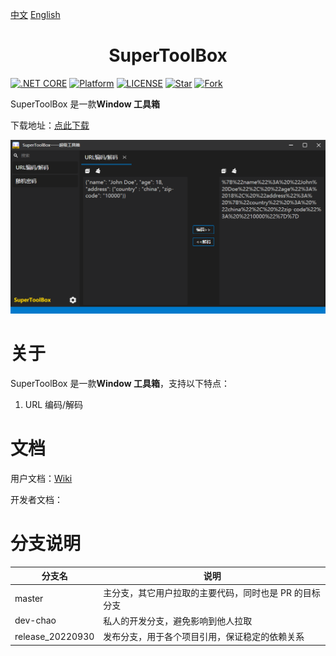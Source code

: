 

[中文](README.md) [English](README_EN.md) 

<h1 align="center">SuperToolBox</h1>

[![.NET CORE](https://img.shields.io/badge/.NET%20Framework-4.7.2-d.svg)](#)
[![Platform](https://img.shields.io/badge/Platform-Win-brightgreen.svg)](#)
[![LICENSE](https://img.shields.io/badge/license-GPL%203.0-blue)](#)
[![Star](https://img.shields.io/github/stars/SuperStudio/SuperToolBox?label=Star%20this%20repo)](https://github.com/SuperStudio/SuperToolBox)
[![Fork](https://img.shields.io/github/forks/SuperStudio/SuperToolBox?label=Fork%20this%20repo)](https://github.com/SuperStudio/SuperToolBox/fork)

SuperToolBox 是一款**Window 工具箱**

下载地址：[点此下载](https://github.com/SuperStudio/SuperToolBox/releases)

<img src="Image/image-20221110021925653.png" alt="image-20221110021925653" style="zoom:80%;" />

# 关于

SuperToolBox 是一款**Window 工具箱**，支持以下特点：

1. URL 编码/解码

# 文档

用户文档：[Wiki](https://github.com/SuperStudio/SuperToolBox/wiki)

开发者文档：

# 分支说明

| 分支名           | 说明                                                   |
| ---------------- | ------------------------------------------------------ |
| master           | 主分支，其它用户拉取的主要代码，同时也是 PR 的目标分支 |
| dev-chao         | 私人的开发分支，避免影响到他人拉取                     |
| release_20220930 | 发布分支，用于各个项目引用，保证稳定的依赖关系         |

